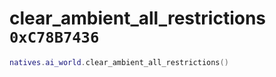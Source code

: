 # clear_ambient_all_restrictions `0xC78B7436`

```lua
natives.ai_world.clear_ambient_all_restrictions()
```